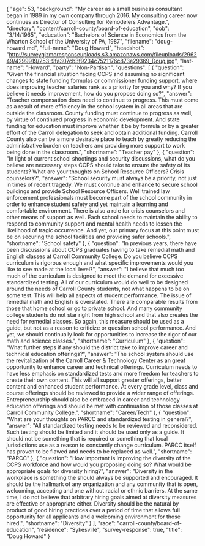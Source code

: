 {
  "age": 53,
  "background": "My career as a small business consultant began in 1989 in my own company through 2016. My consulting career now continues as Director of Consulting for Remodelers Advantage.",
  "directory": "content/carroll-county/board-of-education",
  "dob": "3/14/1965",
  "education": "Bachelors of Science in Economics from the Wharton School of the University of PA, 1987",
  "filename": "doug-howard.md",
  "full-name": "Doug Howard",
  "headshot": "http://surveygizmoresponseuploads.s3.amazonaws.com/fileuploads/296249/4299919/253-9fa307cb3f9234c7521176c873e29369_Doug.jpg",
  "last-name": "Howard",
  "party": "Non-Partisan",
  "questions": [
    {
      "question": "Given the financial situation facing CCPS and assuming no significant changes to state funding formulas or commissioner funding support, where does improving teacher salaries rank as a priority for you and why? If you believe it needs improvement, how do you propose doing so?",
      "answer": "Teacher compensation does need to continue to progress. This must come as a result of more efficiency in the school system in all areas that are outside the classroom. County funding must continue to progress as well, by virtue of continued progress in economic development. And state funding for education must improve whether it be by formula or by a greater effort of the Carroll delegation to seek and obtain additional funding. Carroll County also can be a more desirable place to teach by greatly reducing the administrative burden on teachers and providing more support to work being done in the classroom.",
      "shortname": "Teacher pay"
    },
    {
      "question": "In light of current school shootings and security discussions, what do you believe are necessary steps CCPS should take to ensure the safety of its students? What are your thoughts on School Resource Officers? Crisis counselors?",
      "answer": "School security must always be a priority, not just in times of recent tragedy. We must continue and enhance to secure school buildings and provide School Resource Officers. Well trained law enforcement professionals must become part of the school community in order to enhance student safety and yet maintain a learning and comfortable environment. There is also a role for crisis counselors and other means of support as well. Each school needs to maintain the ability to respond to community support and mental health needs to lessen the likelihood of tragic occurrence. And yet, our primary focus at this point must be on securing the school facilities and providing safer schools.",
      "shortname": "School safety"
    },
    {
      "question": "In previous years, there have been discussions about CCPS graduates having to take remedial math and English classes at Carroll Community College. Do you believe CCPS curriculum is rigorous enough and what specific improvements would you like to see made at the local level?",
      "answer": "I believe that much too much of the curriculum is designed to meet the demand for excessive standardized testing. All of our curriculum would do well to be designed around the needs of Carroll County students, not what happens to be on some test. This will help all aspects of student performance. The issue of remedial math and English is overstated. There are comparable results from those that home school or go to private school. And many community college students do not star right from high school and that also creates the need for remedial classes. So again, this measure should be used as a guide, but not as a reason to criticize or question school performance. And yet, we should continually look for opportunities to increase the rigor of our math and science classes.",
      "shortname": "Curriculum"
    },
    {
      "question": "What further steps if any should the district take to improve career and technical education offerings?",
      "answer": "The school system should use the revitalization of the Carroll Career & Technology Center as an great opportunity to enhance career and technical offerings. Curriculum needs to have less emphasis on standardized tests and more freedom for teachers to create their own content. This will all support greater offerings, better content and enhanced student performance. At every grade level, class and course offerings should be reviewed to provide a wider range of offerings. Entrepreneurship should also be embraced in career and technology education offerings and should be met with continuation of those classes at Carroll Community College.",
      "shortname": "Career/Tech"
    },
    {
      "question": "What are your thoughts on PARCC and standardized testing in general?",
      "answer": "All standardized testing needs to be reviewed and reconsidered. Such testing should be limited and it should be used only as a guide. It should not be something that is required or something that local jurisdictions use as a reason to constantly change curriculum. PARCC itself has proven to be flawed and needs to be replaced as well.",
      "shortname": "PARCC"
    },
    {
      "question": "How important is improving the diversity of the CCPS workforce and how would you proposing doing so? What would be appropriate goals for diversity hiring?",
      "answer": "Diversity in the workplace is something the should always be supported and encouraged. It should be the hallmark of any organization and any community that is open, welcoming, accepting and one without racial or ethnic barriers. At the same time, I do not believe that arbitrary hiring goals aimed at diversity measures are effective or appropriate either. Diversity should be the natural by product of good hiring practices over a period of time that allows full opportunity for all applicants and a welcoming environment for those hired.",
      "shortname": "Diversity"
    }
  ],
  "race": "carroll-county/board-of-education",
  "residence": "Sykesville",
  "survey-response": true,
  "title": "Doug Howard"
}
